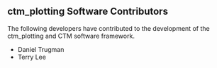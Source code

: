 ## ctm_plotting Software Contributors
The following developers have contributed to the development of the ctm_plotting and CTM software framework. 
* Daniel Trugman
* Terry Lee
